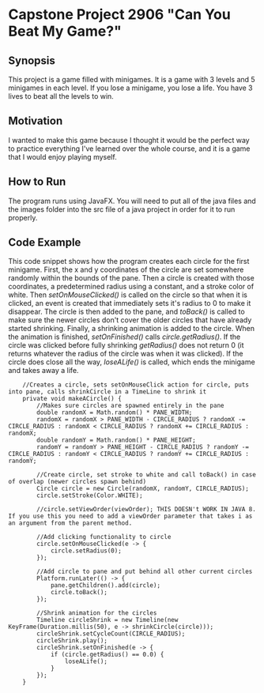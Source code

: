 # Capstone Project 2906 "Can You Beat My Game?"

## Synopsis
This project is a game filled with minigames. It is a game with 3 levels and 5 minigames in each level. If you lose a minigame, you lose a life. You have 3 lives to beat all the levels to win.

## Motivation
I wanted to make this game because I thought it would be the perfect way to practice everything I've learned over the whole course, and it is a game that I would enjoy playing myself.

## How to Run
The program runs using JavaFX. You will need to put all of the java files and the images folder into the src file of a java project in order for it to run properly.

## Code Example
This code snippet shows how the program creates each circle for the first minigame. First, the x and y coordinates of the circle are set somewhere randomly within the bounds of the pane. Then a circle is created with those coordinates, a predetermined radius using a constant, and a stroke color of white. Then *setOnMouseClicked()* is called on the circle so that when it is clicked, an event is created that immediately sets it's radius to 0 to make it disappear. The circle is then added to the pane, and *toBack()* is called to make sure the newer circles don't cover the older circles that have already started shrinking. Finally, a shrinking animation is added to the circle. When the animation is finished, *setOnFinished()* calls *circle.getRadius()*. If the circle was clicked before fully shrinking *getRadius()* does not return 0 (it returns whatever the radius of the circle was when it was clicked). If the circle does close all the way, *loseALife()* is called, which ends the minigame and takes away a life.
```
	//Creates a circle, sets setOnMouseClick action for circle, puts into pane, calls shrinkCircle in a TimeLine to shrink it
	private void makeACircle() {
		//Makes sure circles are spawned entirely in the pane
		double randomX = Math.random() * PANE_WIDTH;
		randomX = randomX > PANE_WIDTH - CIRCLE_RADIUS ? randomX -= CIRCLE_RADIUS : randomX < CIRCLE_RADIUS ? randomX += CIRCLE_RADIUS : randomX;
		double randomY = Math.random() * PANE_HEIGHT;
		randomY = randomY > PANE_HEIGHT - CIRCLE_RADIUS ? randomY -= CIRCLE_RADIUS : randomY < CIRCLE_RADIUS ? randomY += CIRCLE_RADIUS : randomY;
		
		//Create circle, set stroke to white and call toBack() in case of overlap (newer circles spawn behind)
		Circle circle = new Circle(randomX, randomY, CIRCLE_RADIUS);
		circle.setStroke(Color.WHITE);
		
		//circle.setViewOrder(viewOrder); THIS DOESN't WORK IN JAVA 8. If you use this you need to add a viewOrder parameter that takes i as an argument from the parent method.
		
		//Add clicking functionality to circle
		circle.setOnMouseClicked(e -> {
			circle.setRadius(0);
		});
		
		//Add circle to pane and put behind all other current circles
		Platform.runLater(() -> {
			pane.getChildren().add(circle);
			circle.toBack();
		});
		
		//Shrink animation for the circles
		Timeline circleShrink = new Timeline(new KeyFrame(Duration.millis(50), e -> shrinkCircle(circle)));
		circleShrink.setCycleCount(CIRCLE_RADIUS);
		circleShrink.play();
		circleShrink.setOnFinished(e -> {
			if (circle.getRadius() == 0.0) {
				loseALife();
			}
		});
	}
 ```
